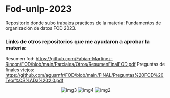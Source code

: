 # Fod-unlp-2023
Repositorio donde subo trabajos prácticos de la materia: Fundamentos de organización de datos FOD 2023.

### Links de otros repositorios que me ayudaron a aprobar la materia:
Resumen fod: 
https://github.com/Fabian-Martinez-Rincon/FOD/blob/main/Parciales/Otros/ResumenFinalFOD.pdf
Preguntas de finales viejos: 
https://github.com/agusrnfr/FOD/blob/main/FINAL/Preguntas%20FOD%20Teor%C3%ADa%202.0.pdf

<p align="center">
    <img src= "https://i.postimg.cc/Gp7gDHMf/3.jpg" alt = "img3"/>
    <img src= "https://i.postimg.cc/RFJdnGJ3/4.jpg" alt = "img4"/>
    <img src= "https://i.postimg.cc/YqR60TDn/2.jpg" alt = "img2"/>
</p>